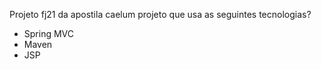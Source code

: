 Projeto fj21 da apostila caelum projeto que usa as seguintes tecnologias?

- Spring MVC
- Maven
- JSP